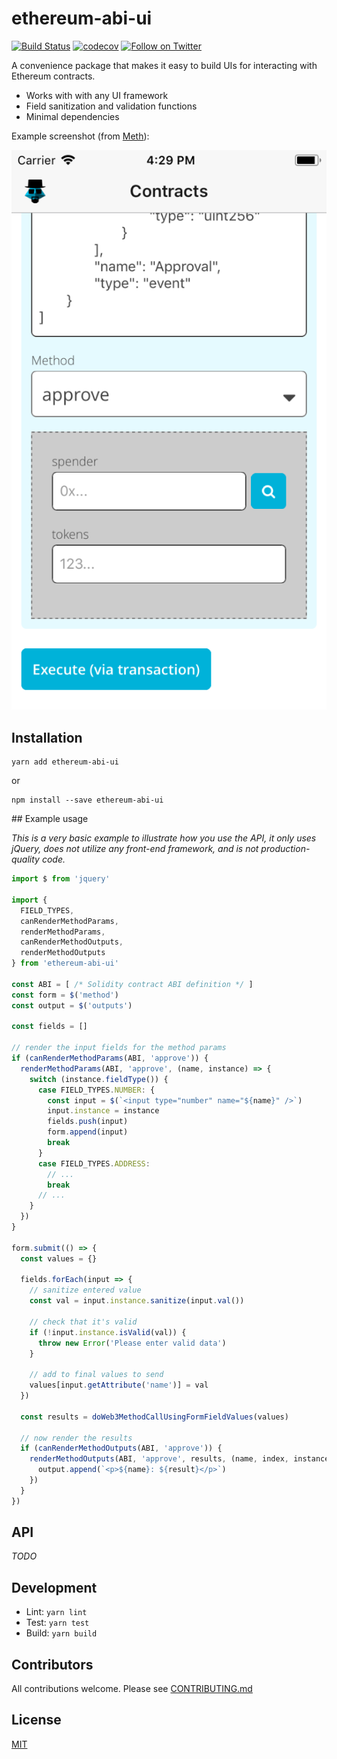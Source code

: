 # ethereum-abi-ui

[![Build Status](https://secure.travis-ci.org/hiddentao/ethereum-abi-ui.svg?branch=master)](http://travis-ci.org/hiddentao/ethereum-abi-ui)
[![codecov](https://codecov.io/gh/hiddentao/ethereum-abi-ui/branch/master/graph/badge.svg)](https://codecov.io/gh/hiddentao/ethereum-abi-ui)
[![Follow on Twitter](https://img.shields.io/twitter/url/http/shields.io.svg?style=social&label=Follow&maxAge=2592000)](https://twitter.com/hiddentao)

A convenience package that makes it easy to build UIs for interacting with Ethereum contracts.

* Works with with any UI framework
* Field sanitization and validation functions
* Minimal dependencies

Example screenshot (from [Meth](https://github.com/meth/app)):

![Demo1](screenshot.png "Demo1")


## Installation

```shell
yarn add ethereum-abi-ui
```

or

```shell
npm install --save ethereum-abi-ui
```

## Example usage

_This is a very basic example to illustrate how you use the API, it only uses jQuery, does not utilize any front-end framework, and is not production-quality code._

```js
import $ from 'jquery'

import {
  FIELD_TYPES,
  canRenderMethodParams,
  renderMethodParams,
  canRenderMethodOutputs,
  renderMethodOutputs
} from 'ethereum-abi-ui'

const ABI = [ /* Solidity contract ABI definition */ ]
const form = $('method')
const output = $('outputs')

const fields = []

// render the input fields for the method params
if (canRenderMethodParams(ABI, 'approve')) {
  renderMethodParams(ABI, 'approve', (name, instance) => {
    switch (instance.fieldType()) {
      case FIELD_TYPES.NUMBER: {
        const input = $(`<input type="number" name="${name}" />`)
        input.instance = instance
        fields.push(input)
        form.append(input)
        break
      }
      case FIELD_TYPES.ADDRESS:
        // ...
        break
      // ...
    }
  })
}

form.submit(() => {
  const values = {}

  fields.forEach(input => {
    // sanitize entered value
    const val = input.instance.sanitize(input.val())

    // check that it's valid
    if (!input.instance.isValid(val)) {
      throw new Error('Please enter valid data')
    }

    // add to final values to send
    values[input.getAttribute('name')] = val
  })

  const results = doWeb3MethodCallUsingFormFieldValues(values)

  // now render the results
  if (canRenderMethodOutputs(ABI, 'approve')) {
    renderMethodOutputs(ABI, 'approve', results, (name, index, instance, result) => {
      output.append(`<p>${name}: ${result}</p>`)
    })
  }
})
```

## API

_TODO_


## Development

* Lint: `yarn lint`
* Test: `yarn test`
* Build: `yarn build`

## Contributors

All contributions welcome. Please see [CONTRIBUTING.md](https://github.com/hiddentao/ethereum-abi-ui/raw/master/CCONTRIBUTING.md)

## License

[MIT](https://github.com/hiddentao/ethereum-abi-ui/raw/master/LICENSE.md)
